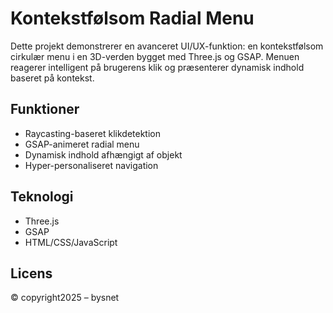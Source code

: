 # Kontekstfølsom Radial Menu

Dette projekt demonstrerer en avanceret UI/UX-funktion: en kontekstfølsom cirkulær menu i en 3D-verden bygget med Three.js og GSAP. Menuen reagerer intelligent på brugerens klik og præsenterer dynamisk indhold baseret på kontekst.

## Funktioner
- Raycasting-baseret klikdetektion
- GSAP-animeret radial menu
- Dynamisk indhold afhængigt af objekt
- Hyper-personaliseret navigation

## Teknologi
- Three.js
- GSAP
- HTML/CSS/JavaScript

## Licens
© copyright2025 – bysnet
